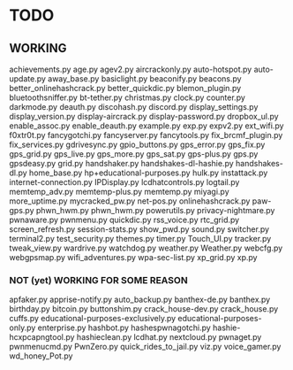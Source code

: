 # TODO

## WORKING
achievements.py
age.py
agev2.py
aircrackonly.py
auto-hotspot.py
auto-update.py
away_base.py
basiclight.py
beaconify.py
beacons.py
better_onlinehashcrack.py
better_quickdic.py
blemon_plugin.py
bluetoothsniffer.py
bt-tether.py
christmas.py
clock.py
counter.py
darkmode.py
deauth.py
discohash.py
discord.py
display_settings.py
display_version.py
display-aircrack.py
display-password.py
dropbox_ul.py
enable_assoc.py
enable_deauth.py
example.py
exp.py
expv2.py
ext_wifi.py
f0xtr0t.py
fancygotchi.py
fancyserver.py
fancytools.py
fix_brcmf_plugin.py
fix_services.py
gdrivesync.py
gpio_buttons.py
gps_error.py
gps_fix.py
gps_grid.py
gps_live.py
gps_more.py
gps_sat.py
gps-plus.py
gps.py
gpsdeasy.py
grid.py
handshaker.py
handshakes-dl-hashie.py
handshakes-dl.py
home_base.py
hp+educational-purposes.py
hulk.py
instattack.py
internet-connection.py
IPDisplay.py
lcdhatcontrols.py
logtail.py
memtemp_adv.py
memtemp-plus.py
memtemp.py
miyagi.py
more_uptime.py
mycracked_pw.py
net-pos.py
onlinehashcrack.py
paw-gps.py
phwn_hwm.py
phwn_hwm.py
powerutils.py
privacy-nightmare.py
pwnaware.py
pwnmenu.py
quickdic.py
rss_voice.py
rtc_grid.py
screen_refresh.py
session-stats.py
show_pwd.py
sound.py
switcher.py
terminal2.py
test_security.py
themes.py
timer.py
Touch_UI.py
tracker.py
tweak_view.py
wardrive.py
watchdog.py
weather.py
Weather.py
webcfg.py
webgpsmap.py
wifi_adventures.py
wpa-sec-list.py
xp_grid.py
xp.py


### NOT (yet) WORKING FOR SOME REASON

apfaker.py
apprise-notify.py
auto_backup.py
banthex-de.py
banthex.py
birthday.py
bitcoin.py
buttonshim.py
crack_house-dev.py
crack_house.py
cuffs.py
educational-purposes-exclusively.py
educational-purposes-only.py
enterprise.py
hashbot.py
hashespwnagotchi.py
hashie-hcxpcapngtool.py
hashieclean.py
lcdhat.py
nextcloud.py
pwnaget.py
pwnmenucmd.py
PwnZero.py
quick_rides_to_jail.py
viz.py
voice_gamer.py
wd_honey_Pot.py
